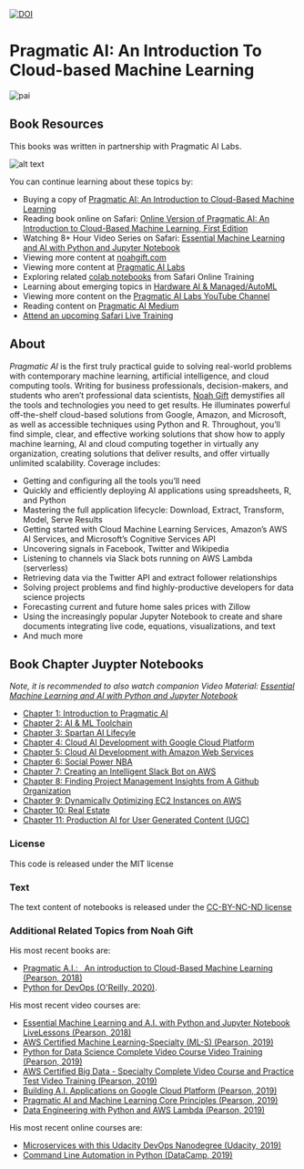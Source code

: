 [![DOI](https://zenodo.org/badge/99363850.svg)](https://zenodo.org/badge/latestdoi/99363850)

# Pragmatic AI:  An Introduction To Cloud-based Machine Learning

![pai](https://user-images.githubusercontent.com/58792/37258262-633deaa6-2532-11e8-8c6f-b020ea1caae5.png)


## Book Resources

This books was written in partnership with Pragmatic AI Labs.

![alt text](https://paiml.com/images/logo_with_slogan_white_background.png)

You can continue learning about these topics by:

*   Buying a copy of [Pragmatic AI: An Introduction to Cloud-Based Machine Learning](http://www.informit.com/store/pragmatic-ai-an-introduction-to-cloud-based-machine-9780134863863)
*   Reading book online on Safari: [Online Version of Pragmatic AI: An Introduction to Cloud-Based Machine Learning, First Edition](https://www.safaribooksonline.com/library/view/pragmatic-ai-an/9780134863924/)
*   Watching 8+ Hour Video Series on Safari: [Essential Machine Learning and AI with Python and Jupyter Notebook](https://www.safaribooksonline.com/videos/essential-machine-learning/9780135261118)
*   Viewing more content at [noahgift.com](https://noahgift.com/)
*   Viewing more content at [Pragmatic AI Labs](https://paiml.com/)
*   Exploring related [colab notebooks](https://github.com/noahgift/functional_intro_to_python/blob/master/README.md#safari-online-training--essential-machine-learning-and-exploratory-data-analysis-with-python-and-jupyter-notebook) from Safari Online Training
*   Learning about emerging topics in [Hardware AI & Managed/AutoML](https://github.com/noahgift/managed_ml_systems_and_iot)
*   Viewing more content on the [Pragmatic AI Labs YouTube Channel](https://www.youtube.com/channel/UCNDfiL0D1LUeKWAkRE1xO5Q)
*   Reading content on [Pragmatic AI Medium](https://medium.com/pragmatic-ai-labs)
*   [Attend an upcoming Safari Live Training](https://www.safaribooksonline.com/search/?query=noah%20gift)

## About

*Pragmatic AI* is the first truly practical guide to solving real-world problems with contemporary machine learning, artificial intelligence, and cloud computing tools. Writing for business professionals, decision-makers, and students who aren’t professional data scientists, [Noah Gift](http://noahgift.com/) demystifies all the tools and technologies you need to get results. He illuminates powerful off-the-shelf cloud-based solutions from Google, Amazon, and Microsoft, as well as accessible techniques using Python and R. Throughout, you’ll find simple, clear, and effective working solutions that show how to apply machine learning, AI and cloud computing together in virtually any organization, creating solutions that deliver results, and offer virtually unlimited scalability. Coverage includes:

* Getting and configuring all the tools you’ll need
* Quickly and efficiently deploying AI applications using spreadsheets, R, and Python
* Mastering the full application lifecycle: Download, Extract, Transform, Model, Serve Results
* Getting started with Cloud Machine Learning Services, Amazon’s AWS AI Services, and Microsoft’s Cognitive Services API
* Uncovering signals in Facebook, Twitter and Wikipedia
* Listening to channels via Slack bots running on AWS Lambda (serverless)
* Retrieving data via the Twitter API and extract follower relationships
* Solving project problems and find highly-productive developers for data science projects
* Forecasting current and future home sales prices with Zillow
* Using the increasingly popular Jupyter Notebook to create and share documents integrating live code, equations, visualizations, and text
* And much more

## Book Chapter Juypter Notebooks

*Note, it is recommended to also watch companion Video Material: [Essential Machine Learning and AI with Python and Jupyter Notebook](https://www.safaribooksonline.com/videos/essential-machine-learning/9780135261118)*

* [Chapter 1: Introduction to Pragmatic AI](https://github.com/noahgift/functional_intro_to_python/tree/master/notebooks)
* [Chapter 2:  AI & ML Toolchain](https://github.com/noahgift/pragai-aws)
* [Chapter 3:  Spartan AI Lifecyle](https://github.com/noahgift/spartan_ai_lifecyle)
* [Chapter 4:  Cloud AI Development with Google Cloud Platform](https://github.com/noahgift/pragmaticai-gcp)
* [Chapter 5:  Cloud AI Development with Amazon Web Services](https://github.com/noahgift/pai-aws)
* [Chapter 6: Social Power NBA](https://github.com/noahgift/socialpowernba)
* [Chapter 7:  Creating an Intelligent Slack Bot on AWS](https://github.com/noahgift/web_scraping_python)
* [Chapter 8:  Finding Project Management Insights from A Github Organization](https://github.com/noahgift/devml)
* [Chapter 9:  Dynamically Optimizing EC2 Instances on AWS](https://github.com/noahgift/spot_price_machine_learning)
* [Chapter 10:  Real Estate](https://github.com/noahgift/real_estate_ml)
* [Chapter 11:  Production AI for User Generated Content (UGC)](https://github.com/noahgift/recommendations)

### License

This code is released under the MIT license

### Text

The text content of notebooks is released under the [CC-BY-NC-ND license](https://github.com/noahgift/pragmaticai/blob/master/license.md)

### Additional Related Topics from Noah Gift

His most recent books are:

*   [Pragmatic A.I.:   An introduction to Cloud-Based Machine Learning (Pearson, 2018)](https://www.amazon.com/Pragmatic-AI-Introduction-Cloud-Based-Analytics/dp/0134863860)
*   [Python for DevOps (O'Reilly, 2020)](https://www.amazon.com/Python-DevOps-Ruthlessly-Effective-Automation/dp/149205769X). 

His most recent video courses are:

*   [Essential Machine Learning and A.I. with Python and Jupyter Notebook LiveLessons (Pearson, 2018)](https://learning.oreilly.com/videos/essential-machine-learning/9780135261118)
*   [AWS Certified Machine Learning-Specialty (ML-S) (Pearson, 2019)](https://learning.oreilly.com/videos/aws-certified-machine/9780135556597)
*   [Python for Data Science Complete Video Course Video Training (Pearson, 2019)](https://learning.oreilly.com/videos/python-for-data/9780135687253)
*   [AWS Certified Big Data - Specialty Complete Video Course and Practice Test Video Training (Pearson, 2019)](https://learning.oreilly.com/videos/aws-certified-big/9780135772324)
*   [Building A.I. Applications on Google Cloud Platform (Pearson, 2019)](https://learning.oreilly.com/videos/building-ai-applications/9780135973462)
*   [Pragmatic AI and Machine Learning Core Principles (Pearson, 2019)](https://learning.oreilly.com/videos/pragmatic-ai-and/9780136554714)
*   [Data Engineering with Python and AWS Lambda (Pearson, 2019)](https://learning.oreilly.com/videos/data-engineering-with/9780135964330)

His most recent online courses are:

*   [Microservices with this Udacity DevOps Nanodegree (Udacity, 2019)](https://www.udacity.com/course/cloud-dev-ops-nanodegree--nd9991)
*   [Command Line Automation in Python (DataCamp, 2019)](https://www.datacamp.com/instructors/ndgift)
